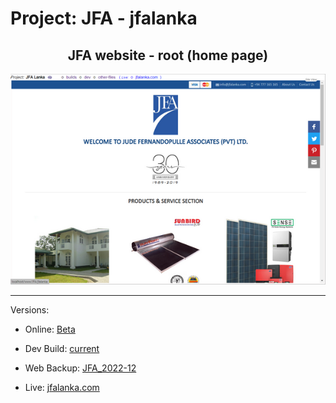 # Project: JFA - jfalanka

<div style="text-align: center;">

## JFA website - root (home page)

![screenshot](https://github.com/vrw-GH/assets/raw/main/repo-media/jfalanka/Screenshot.png)

</div>

---

Versions:

* Online: [Beta](./builds/_current/index.php)
* Dev Build: [current](./builds/_current/index.php)
* Web Backup: [JFA_2022-12](./builds/jfa_2022-12/index.php)

* Live: [jfalanka.com](https://www.jfalanka.com)
